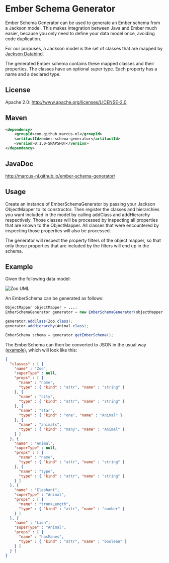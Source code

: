 # Ember Schema Generator

Ember Schema Generator can be used to generate an Ember schema from a Jackson model. This makes integration between Java and Ember much easier, because you only need to define your data model once, avoiding code duplication.

For our purpuses, a Jackson model is the set of classes that are mapped by [Jackson Databind](https://github.com/FasterXML/jackson-databind).

The generated Ember schema contains these mapped classes and their properties. The classes have an optional super type. Each property has a name and a declared type. 

## License

Apache 2.0: http://www.apache.org/licenses/LICENSE-2.0

## Maven
```xml
<dependency>
	<groupId>com.github.marcus-nl</groupId>
	<artifactId>ember-schema-generator</artifactId>
	<version>0.1.0-SNAPSHOT</version>
</dependency>
```

## JavaDoc

http://marcus-nl.github.io/ember-schema-generator/

## Usage

Create an instance of EmberSchemaGenerator by passing your Jackson ObjectMapper to its constructor. Then register the classes and hierarchies you want included in the model by calling addClass and addHierarchy respectively. Those classes will be processed by inspecting all properties that are known to the ObjectMapper. All classes that were encountered by inspecting those properties will also be processed. 

The generator will respect the property filters of the object mapper, so that only those properties that are included by the filters will end up in the schema.

## Example

Given the following data model:

![Zoo UML](https://raw.githubusercontent.com/marcus-nl/ember-model-generator/master/src/main/site/uml/Zoo.png "Zoo UML")

An EmberSchema can be generated as follows:
```java
ObjectMapper objectMapper = ...;
EmberSchemaGenerator generator = new EmberSchemaGenerator(objectMapper);

generator.addClass(Zoo.class);
generator.addHierarchy(Animal.class);

EmberSchema schema = generator.getEmberSchema();
```
The EmberSchema can then be converted to JSON in the usual way ([example](https://gist.github.com/marcus-nl/e1e70202c3890fc8e809)), which will look like this:
```json
{
  "classes" : [ {
    "name" : "Zoo",
    "superType" : null,
    "props" : [ {
      "name" : "name",
      "type" : { "kind" : "attr", "name" : "string" }
    }, {
      "name" : "city",
      "type" : { "kind" : "attr", "name" : "string" }
    }, {
      "name" : "star",
      "type" : { "kind" : "one", "name" : "Animal" }
    }, {
      "name" : "animals",
      "type" : { "kind" : "many", "name" : "Animal" }
    } ]
  }, {
    "name" : "Animal",
    "superType" : null,
    "props" : [ {
      "name" : "name",
      "type" : { "kind" : "attr", "name" : "string" }
    }, {
      "name" : "type",
      "type" : { "kind" : "attr", "name" : "string" }
    } ]
  }, {
    "name" : "Elephant",
    "superType" : "Animal",
    "props" : [ {
      "name" : "trunkLength",
      "type" : { "kind" : "attr", "name" : "number" }
    } ]
  }, {
    "name" : "Lion",
    "superType" : "Animal",
    "props" : [ {
      "name" : "hasManes",
      "type" : { "kind" : "attr", "name" : "boolean" }
    } ]
  } ]
}
```
